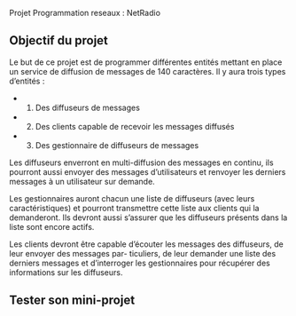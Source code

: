 Projet Programmation reseaux : NetRadio


Objectif du projet
-----------------------
Le but de ce projet est de programmer différentes entités mettant en place un service de diffusion de messages de 140 caractères. Il y aura trois types d’entités :
-   1. Des diffuseurs de messages
-   2. Des clients capable de recevoir les messages diffusés 
-   3. Des gestionnaire de diffuseurs de messages

Les diffuseurs enverront en multi-diffusion des messages en continu, ils pourront aussi envoyer des messages d’utilisateurs et renvoyer les derniers messages à un utilisateur sur demande. 

Les gestionnaires auront chacun une liste de diffuseurs (avec leurs caractéristiques) et pourront transmettre cette liste aux clients qui la demanderont. Ils devront aussi s’assurer que les diffuseurs présents dans la liste sont encore actifs.

Les clients devront être capable d’écouter les messages des diffuseurs, de leur envoyer des messages par- ticuliers, de leur demander une liste des derniers messages et d’interroger les gestionnaires pour récupérer des informations sur les diffuseurs.


Tester son mini-projet
----------------------

